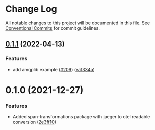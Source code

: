# Change Log

All notable changes to this project will be documented in this file.
See [Conventional Commits](https://conventionalcommits.org) for commit guidelines.

## [0.1.1](https://github.com/aspecto-io/opentelemetry-ext-js/compare/opentelemetry-span-transformations@0.1.0...opentelemetry-span-transformations@0.1.1) (2022-04-13)


### Features

* add amqplib example ([#209](https://github.com/aspecto-io/opentelemetry-ext-js/issues/209)) ([ea1334a](https://github.com/aspecto-io/opentelemetry-ext-js/commit/ea1334a0c812d20ae0e3d9d9c5e8163b5b268ed3))





# 0.1.0 (2021-12-27)


### Features

* Added span-transformations package with jaeger to otel readable conversion ([2e3ff10](https://github.com/aspecto-io/opentelemetry-ext-js/commit/2e3ff10f1e7a387d2e5d714e560dc23365410d3c))
